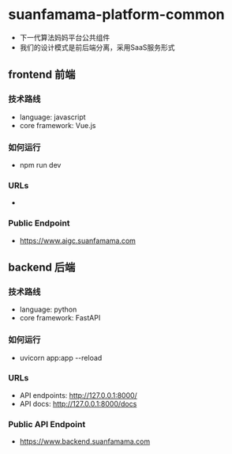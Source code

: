 # suanfamama-platform-common
* 下一代算法妈妈平台公共组件
* 我们的设计模式是前后端分离，采用SaaS服务形式

## frontend 前端
### 技术路线
* language: javascript
* core framework: Vue.js
### 如何运行
* npm run dev
### URLs
* 
### Public Endpoint
* https://www.aigc.suanfamama.com

## backend 后端
### 技术路线
* language: python
* core framework: FastAPI
### 如何运行
* uvicorn app:app --reload
### URLs
* API endpoints: http://127.0.0.1:8000/
* API docs: http://127.0.0.1:8000/docs
### Public API Endpoint
* https://www.backend.suanfamama.com